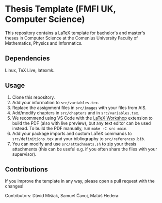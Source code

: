 # Thesis Template (FMFI UK, Computer Science)

This repository contains a LaTeX template for bachelor's and master's theses in Computer Science at the Comenius University Faculty of Mathematics, Physics and Informatics.

## Dependencies

Linux, TeX Live, latexmk.

## Usage

1. Clone this repository.
1. Add your information to `src/variables.tex`.
1. Replace the assignment files in `src/images` with your files from AIS.
1. Add/modify chapters in `src/chapters` and in `src/variables.tex`.
1. We recommend using VS Code with the [LaTeX Workshop](https://marketplace.visualstudio.com/items?itemName=James-Yu.latex-workshop) extension to build the PDF (also with live preview), but any text editor can be used instead. To build the PDF manually, run `make -C src main`.
1. Add your package imports and custom LaTeX commands to `src/definitions.tex` and your bibliography to `src/references.bib`.
1. You can modify and use `src/attachments.sh` to zip your thesis attachments (this can be useful e.g. if you often share the files with your supervisor).

## Contributions

If you improve the template in any way, please open a pull request with the changes!

Contributors: Dávid Mišiak, Samuel Čavoj, Matúš Hedera
